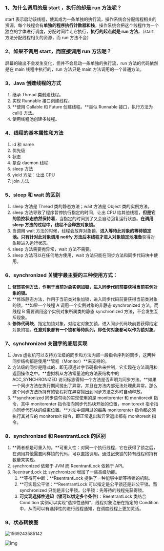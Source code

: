 ### 1、为什么调用的是 start ，执行的却是 run 方法呢？

start 表示启动该线程，使其成为一条单独的执行流，操作系统会分配线程相关的资源，每个线程会有**单独的程序执行计数器和栈**，操作系统会把这个线程作为一个独立的字体进行调度，分配时间片让它执行，**执行的起点就是 run 方法**。（start 方法分配线程相关的资源，而 run 方法不会）

### 2、如果不调用 start，而直接调用 run 方法呢？

屏幕的输出不会发生变化，但并不会启动一条单独的执行流，run 方法的代码依然是在 main 线程中执行的，run 方法只是 main 方法调用的一个普通方法。

### 3、Java 创建线程的方式

1. 继承 Thread 类创建线程。
2. 实现 Runnable 接口创建线程。
3. **使用 Callable 和 Future 创建线程。**类似 Runnable 接口，执行方法为 call() 方法。
4. 使用线程池创建多线程。

### 4、线程的基本属性和方法

1. id 和 name
2. 优先级
3. 状态
4. 是否 daemon 线程
5. sleep 方法
6. yield 方法：让出 CPU
7. join 方法

### 5、sleep 和 wait 的区别

1. sleep 方法是 Thread 类的静态方法；wait 方法是 Object 类的实例方法。
2. sleep 方法导致了程序暂停执行指定的时间，让出 CPU 给其他线程，**但是它的监控状态依然保持着**，当指定的时间到了又会自动回复运行状态。**在调用 sleep 方法的过程中，线程不会释放对象锁。**
3. 当调用 wait 方法的时候，线程会放弃对象锁，**进入等待此对象的等待锁定池。**只有针对此对象调用 notify 方法后本线程才进入**对象锁定池准备**获得对象锁进入运行状态。
4. sleep 方法需要抛异常，wait 方法不需要。
5. sleep 方法可以在任何地方使用，wait 方法只能在同步方法和同步代码块中使用。

### 6、synchronized 关键字最主要的三种使用方式：

1. **修饰实例方法，作用于当前对象实例加锁，进入同步代码前要获得当前实例对象的锁。**
2. **修饰静态方法，作用于当前类对象加锁，进入同步代码前要获得当前类对象的锁。**如果一个线程 A 调用一个实例对象的非静态 synchronized 方法，而线程 B 需要调用这个实例对象所属类的静态 synchronized 方法，不会发生互斥现象。
3. **修饰代码块**，指定加锁对象，对给定对象加锁，进入同步代码块前要获得给定对象的锁。**任意对象都有一个锁和等待队列，即任何对象都可以作为锁对象**。

### 7、synchronized 关键字的底层实现

1. Java 虚拟机可以支持方法级的同步和方法内部一段指令序列的同步，这两种同步结构都是使用**管程（Monitor）**来支持的。
2. 方法级的同步是隐式的，即无须通过字节码指令来控制，它实现在方法调用和返回操作之中。**虚拟机从方法常量池的方法表结构中的 ACC_SYNCHRONIZED 访问标志得知一个方法是否声明为同步方法。**如果一个同步方法在执行期间抛出了异常，并且在方法内部无法处理此异常，那么这个同步方法所持有的管程将在异常抛出到同步方法之外时自动释放。
3. **synchronized 同步语句块的实现使用的是 monitorenter 和 monitorexit 指令，其中 monitorenter 指令指向同步代码块开始的位置，monitorexit 指令指向同步代码块的结束位置。**方法中调用过的每条 monitorenter 指令都必须执行其对应的 monitorexit 指令，即正常退出和异常退出都有 monitorexit 指令。

### 8、synchronized 和 ReentrantLock 的区别

1. **两者都是可重入的。**可重入性：对同一个执行线程，它在获得了锁之后，在调用其他需要同样锁的代码，可以直接调用。通过记录锁的持有线程和持有数量来实现。
2. synchronized 依赖于 JVM 而 ReentrantLock 依赖于 API。
3. ReentrantLock 比 synchronized 增加了一些高级功能。
   1. **等待可中断：**ReentrantLock 提供了一种能够中断等待锁的机制。
   2. **可实现公平锁：**ReentrantLock 可以指定是公平锁还是非公平锁。而 synchronized 只能是非公平锁。公平锁：先等待的线程先获得锁。
   3. **可实现选择性通知（锁可以绑定多个条件）**：ReentrantLock 类结合 Condition 实例可以实现“选择性通知”，线程对象注册在指定的  Condition 中，从而可以有选择性的进行线程通知，在调度线程上更加灵活。

### 9、状态转换图

![1569243585142](images\线程状态转换图2.png)

![img](images\线程状态转换图.png)
